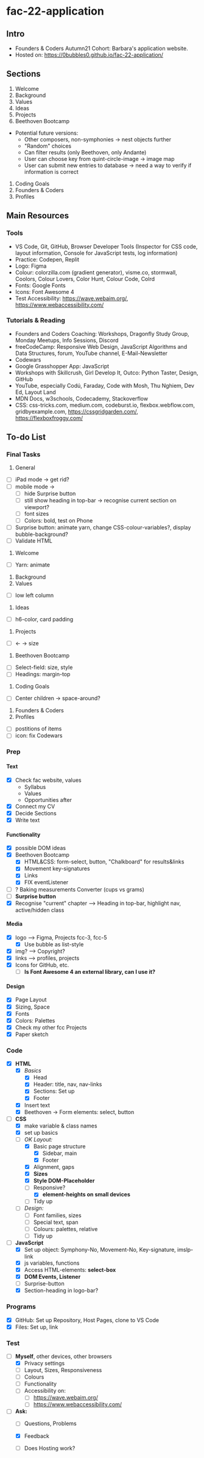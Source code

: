 # fac-22-application

## Intro

* Founders &amp; Coders Autumn21 Cohort: Barbara's application website.
* Hosted on: <https://0bubbles0.github.io/fac-22-application/>

## Sections
1. Welcome
1. Background
1. Values
1. Ideas
1. Projects
1. Beethoven Bootcamp
  * Potential future versions:
    * Other composers, non-symphonies &rarr; nest objects further
    * "Random" choices
    * Can filter results (only Beethoven, only Andante)
    * User can choose key from quint-circle-image &rarr; image map
    * User can submit new entries to database &rarr; need a way to verify if information is correct
1. Coding Goals
1. Founders & Coders
1. Profiles

## Main Resources

### Tools

* VS Code, Git, GitHub, Browser Developer Tools (Inspector for CSS code, layout information, Console for JavaScript tests, log information)
* Practice: Codepen, Replit
* Logo: Figma
* Colour: colorzilla.com (gradient generator), visme.co, stormwall, Coolors, Colour Lovers, Color Hunt, Colour Code, Colrd
* Fonts: Google Fonts
* Icons: Font Awesome 4
* Test Accessibility:  <https://wave.webaim.org/>, <https://www.webaccessibility.com/>

### Tutorials & Reading

* Founders and Coders Coaching: Workshops, Dragonfly Study Group, Monday Meetups, Info Sessions, Discord
* freeCodeCamp: Responsive Web Design, JavaScript Algorithms and Data Structures, forum, YouTube channel, E-Mail-Newsletter
* Codewars
* Google Grasshopper App: JavaScript
* Workshops with Skillcrush, Girl Develop It, Outco: Python Taster, Design, GitHub
* YouTube, especially Codú, Faraday, Code with Mosh, Thu Nghiem, Dev Ed, Layout Land
* MDN Docs, w3schools, Codecademy, Stackoverflow
* CSS: css-tricks.com, medium.com, codeburst.io, flexbox.webflow.com, gridbyexample.com, <https://cssgridgarden.com/>, <https://flexboxfroggy.com/>

## To-do List

### Final Tasks

1. General
  - [ ] iPad mode &rarr; get rid?
  - [ ] mobile mode &rarr; 
    - [ ] hide Surprise button
    - [ ] still show heading in top-bar &rarr; recognise current section on viewport?
    - [ ] font sizes
    - [ ] Colors: bold, test on Phone
  - [ ] Surprise button: animate yarn, change CSS-colour-variables?, display bubble-background?
  - [ ] Validate HTML
1. Welcome
  - [ ] Yarn: animate 
1. Background
1. Values
  - [ ] low left column
1. Ideas
  - [ ] h6-color, card padding
1. Projects
  - [ ] &larr; &rarr; size
1. Beethoven Bootcamp
  - [ ] Select-field: size, style
  - [ ] Headings: margin-top
1. Coding Goals
  - [ ] Center children &rarr; space-around?
1. Founders & Coders
1. Profiles
  - [ ] postitions of items
  - [ ] icon: fix Codewars

### Prep

#### Text

- [x] Check fac website, values
  * Syllabus
  * Values
  * Opportunities after
- [x] Connect my CV
- [x] Decide Sections
- [x] Write text

#### Functionality

- [x] possible DOM ideas
- [x] Beethoven Bootcamp
  - [x] HTML&CSS: form-select, button, "Chalkboard" for results&links
  - [x] Movement key-signatures
  - [x] Links
  - [x] FIX eventListener
- [ ] ? Baking measurements Converter (cups vs grams)
- [ ] **Surprise button**
- [x] Recognise "current" chapter --> Heading in top-bar, highlight nav, active/hidden class

#### Media

- [x] logo --> Figma, Projects fcc-3, fcc-5
  - [x] Use bubble as list-style
- [x] img? --> Copyright?
- [x] links --> profiles, projects
- [x] Icons for GitHub, etc.
  - [ ] **Is Font Awesome 4 an external library, can I use it?**

#### Design

- [x] Page Layout
- [x] Sizing, Space
- [x] Fonts
- [x] Colors: Palettes
- [x] Check my other fcc Projects
- [x] Paper sketch

### Code

- [x] **HTML**
  - [x] *Basics*
    - [x] Head
    - [x] Header: title, nav, nav-links
    - [x] Sections: Set up
    - [x] Footer
  - [x] Insert text
  - [x] Beethoven -> Form elements: select, button
- [ ] **CSS**
  - [x] make variable & class names
  - [x] set up basics
  - [ ] *OK Layout:*
    - [x] Basic page structure
      - [x] Sidebar, main
      - [x] Footer
    - [x] Alignment, gaps
    - [x] **Sizes**
    - [x] **Style DOM-Placeholder**
    - [ ] Responsive?
      - [x] **element-heights on small devices**
    - [ ] Tidy up
  - [ ] *Design:*
    - [ ] Font families, sizes
    - [ ] Special text, span
    - [ ] Colours: palettes, relative
    - [ ] Tidy up
- [ ] **JavaScript**
  - [x] Set up object: Symphony-No, Movement-No, Key-signature, imslp-link
  - [x] js variables, functions
  - [x] Access HTML-elements: **select-box**
  - [x] **DOM Events, Listener**
  - [ ] Surprise-button
  - [x] Section-heading in logo-bar?

### Programs

- [x] GitHub: Set up Repository, Host Pages, clone to VS Code
- [x] Files: Set up, link

### Test

- [ ] **Myself**, other devices, other browsers
  - [x] Privacy settings
  - [ ] Layout, Sizes, Responsiveness
  - [ ] Colours
  - [ ] Functionality
  - [ ] Accessibility on:
    - [ ] <https://wave.webaim.org/>
    - [ ] <https://www.webaccessibility.com/>
- [ ] **Ask:**
  - [ ] Questions, Problems
  - [x] Feedback
  - [ ] Does Hosting work?

